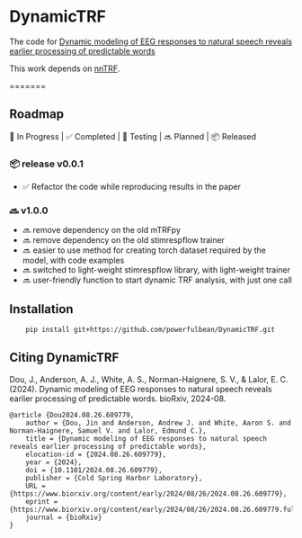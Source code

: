 # DynamicTRF

The code for [Dynamic modeling of EEG responses to natural speech reveals earlier processing of predictable words](https://doi.org/10.1101/2024.08.26.609779)

This work depends on [nnTRF](https://github.com/powerfulbean/nnTRF).


=======
## Roadmap
🚧 In Progress | ✅ Completed | 🧪 Testing | 🔜 Planned | 📦 Released

### 📦 release v0.0.1
- ✅ Refactor the code while reproducing results in the paper

### 🔜 v1.0.0
- 🔜 remove dependency on the old mTRFpy
- 🔜 remove dependency on the old stimrespflow trainer
- 🔜 easier to use method for creating torch dataset required by the model, with code examples
- 🔜 switched to light-weight stimrespflow library, with light-weight trainer
- 🔜 user-friendly function to start dynamic TRF analysis, with just one call


## Installation

```sh
    pip install git+https://github.com/powerfulbean/DynamicTRF.git
```


## Citing DynamicTRF
Dou, J., Anderson, A. J., White, A. S., Norman-Haignere, S. V., & Lalor, E. C. (2024). Dynamic modeling of EEG responses to natural speech reveals earlier processing of predictable words. bioRxiv, 2024-08.
```
@article {Dou2024.08.26.609779,
	author = {Dou, Jin and Anderson, Andrew J. and White, Aaron S. and Norman-Haignere, Samuel V. and Lalor, Edmund C.},
	title = {Dynamic modeling of EEG responses to natural speech reveals earlier processing of predictable words},
	elocation-id = {2024.08.26.609779},
	year = {2024},
	doi = {10.1101/2024.08.26.609779},
	publisher = {Cold Spring Harbor Laboratory},
	URL = {https://www.biorxiv.org/content/early/2024/08/26/2024.08.26.609779},
	eprint = {https://www.biorxiv.org/content/early/2024/08/26/2024.08.26.609779.full.pdf},
	journal = {bioRxiv}
}
```
